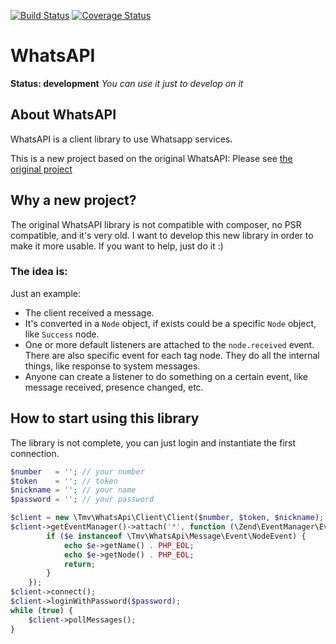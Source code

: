 [![Build Status](https://travis-ci.org/thomasvargiu/WhatsAPI.png?branch=master)](https://travis-ci.org/thomasvargiu/WhatsAPI)
[![Coverage Status](https://coveralls.io/repos/thomasvargiu/WhatsAPI/badge.png)](https://coveralls.io/r/thomasvargiu/WhatsAPI)

# WhatsAPI

**Status: development**
*You can use it just to develop on it*


## About WhatsAPI

WhatsAPI is a client library to use Whatsapp services.

This is a new project based on the original WhatsAPI:
Please see [the original project](https://github.com/venomous0x/WhatsAPI)

## Why a new project?

The original WhatsAPI library is not compatible with composer, no PSR compatible, and it's very old.
I want to develop this new library in order to make it more usable.
If you want to help, just do it :)

### The idea is: ###

Just an example:
* The client received a message.
* It's converted in a ```Node``` object, if exists could be a specific ```Node``` object, like ```Success``` node.
* One or more default listeners are attached to the ```node.received``` event. There are also specific event for each tag node. They do all the internal things, like response to system messages.
* Anyone can create a listener to do something on a certain event, like message received, presence changed, etc.

## How to start using this library

The library is not complete, you can just login and instantiate the first connection.

```php
$number   = ''; // your number
$token    = ''; // token
$nickname = ''; // your name
$password = ''; // your password

$client = new \Tmv\WhatsApi\Client\Client($number, $token, $nickname);
$client->getEventManager()->attach('*', function (\Zend\EventManager\EventInterface $e) {
        if ($e instanceof \Tmv\WhatsApi\Message\Event\NodeEvent) {
            echo $e->getName() . PHP_EOL;
            echo $e->getNode() . PHP_EOL;
            return;
        }
    });
$client->connect();
$client->loginWithPassword($password);
while (true) {
    $client->pollMessages();
}
```
